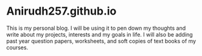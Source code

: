 # Anirudh257.github.io

This is my personal blog. I will be using it to pen down my thoughts and write about my projects, interests and my goals in life.
I will also be adding past year question papers, worksheets, and soft copies of text books of my courses.
